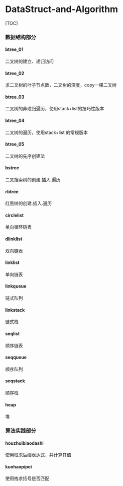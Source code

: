 # DataStruct-and-Algorithm
[TOC]

### 数据结构部分

#### btree_01 

二叉树的建立、递归访问

#### btree_02

求二叉树的叶子节点数，二叉树的深度，copy一棵二叉树

#### btree_03

二叉树的非递归遍历，使用stack+list的技巧性版本

#### btree_04

二叉树的遍历，使用stack+list 的常规版本

#### btree_05

二叉树的先序创建法

#### bstree 

二叉搜索树的创建.插入.遍历

#### rbtree 

红黑树的创建.插入.遍历

#### circlelist

单向循环链表

#### dlinklist

双向链表

#### linklist

单向链表

#### linkqueue

链式队列

#### linkstack

链式栈

#### seqlist

顺序链表

#### seqqueue

顺序队列

#### seqstack

顺序栈

#### heap 

堆


### 算法实践部分

#### houzhuibiaodashi

使用栈求后缀表达式，并计算其值

#### kuohaopipei

使用栈求括号是否匹配
